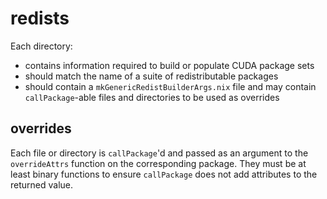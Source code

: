 # redists

Each directory:

- contains information required to build or populate CUDA package sets
- should match the name of a suite of redistributable packages
- should contain a `mkGenericRedistBuilderArgs.nix` file and may contain `callPackage`-able files and directories to be used as overrides

## overrides

Each file or directory is `callPackage`'d and passed as an argument to the `overrideAttrs` function on the corresponding package. They must be at least binary functions to ensure `callPackage` does not add attributes to the returned value.
